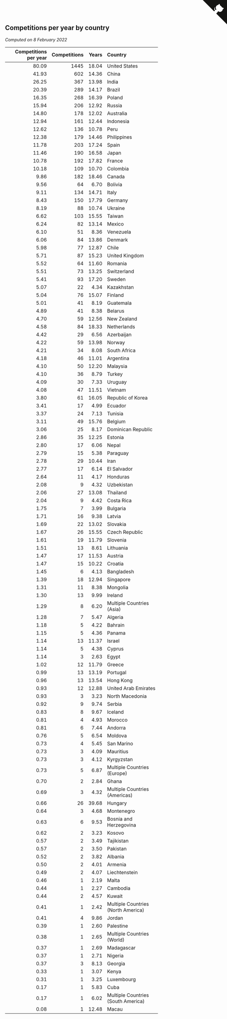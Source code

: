 ## Competitions per year by country

*Computed on  8 February 2022*

| Competitions per year | Competitions | Years | Country |
| ---: | ---: | ---: | :--- |
| 80.09 | 1445 | 18.04 | United States |
| 41.93 | 602 | 14.36 | China |
| 26.25 | 367 | 13.98 | India |
| 20.39 | 289 | 14.17 | Brazil |
| 16.35 | 268 | 16.39 | Poland |
| 15.94 | 206 | 12.92 | Russia |
| 14.80 | 178 | 12.02 | Australia |
| 12.94 | 161 | 12.44 | Indonesia |
| 12.62 | 136 | 10.78 | Peru |
| 12.38 | 179 | 14.46 | Philippines |
| 11.78 | 203 | 17.24 | Spain |
| 11.46 | 190 | 16.58 | Japan |
| 10.78 | 192 | 17.82 | France |
| 10.18 | 109 | 10.70 | Colombia |
| 9.86 | 182 | 18.46 | Canada |
| 9.56 | 64 | 6.70 | Bolivia |
| 9.11 | 134 | 14.71 | Italy |
| 8.43 | 150 | 17.79 | Germany |
| 8.19 | 88 | 10.74 | Ukraine |
| 6.62 | 103 | 15.55 | Taiwan |
| 6.24 | 82 | 13.14 | Mexico |
| 6.10 | 51 | 8.36 | Venezuela |
| 6.06 | 84 | 13.86 | Denmark |
| 5.98 | 77 | 12.87 | Chile |
| 5.71 | 87 | 15.23 | United Kingdom |
| 5.52 | 64 | 11.60 | Romania |
| 5.51 | 73 | 13.25 | Switzerland |
| 5.41 | 93 | 17.20 | Sweden |
| 5.07 | 22 | 4.34 | Kazakhstan |
| 5.04 | 76 | 15.07 | Finland |
| 5.01 | 41 | 8.19 | Guatemala |
| 4.89 | 41 | 8.38 | Belarus |
| 4.70 | 59 | 12.56 | New Zealand |
| 4.58 | 84 | 18.33 | Netherlands |
| 4.42 | 29 | 6.56 | Azerbaijan |
| 4.22 | 59 | 13.98 | Norway |
| 4.21 | 34 | 8.08 | South Africa |
| 4.18 | 46 | 11.01 | Argentina |
| 4.10 | 50 | 12.20 | Malaysia |
| 4.10 | 36 | 8.79 | Turkey |
| 4.09 | 30 | 7.33 | Uruguay |
| 4.08 | 47 | 11.51 | Vietnam |
| 3.80 | 61 | 16.05 | Republic of Korea |
| 3.41 | 17 | 4.99 | Ecuador |
| 3.37 | 24 | 7.13 | Tunisia |
| 3.11 | 49 | 15.76 | Belgium |
| 3.06 | 25 | 8.17 | Dominican Republic |
| 2.86 | 35 | 12.25 | Estonia |
| 2.80 | 17 | 6.06 | Nepal |
| 2.79 | 15 | 5.38 | Paraguay |
| 2.78 | 29 | 10.44 | Iran |
| 2.77 | 17 | 6.14 | El Salvador |
| 2.64 | 11 | 4.17 | Honduras |
| 2.08 | 9 | 4.32 | Uzbekistan |
| 2.06 | 27 | 13.08 | Thailand |
| 2.04 | 9 | 4.42 | Costa Rica |
| 1.75 | 7 | 3.99 | Bulgaria |
| 1.71 | 16 | 9.38 | Latvia |
| 1.69 | 22 | 13.02 | Slovakia |
| 1.67 | 26 | 15.55 | Czech Republic |
| 1.61 | 19 | 11.79 | Slovenia |
| 1.51 | 13 | 8.61 | Lithuania |
| 1.47 | 17 | 11.53 | Austria |
| 1.47 | 15 | 10.22 | Croatia |
| 1.45 | 6 | 4.13 | Bangladesh |
| 1.39 | 18 | 12.94 | Singapore |
| 1.31 | 11 | 8.38 | Mongolia |
| 1.30 | 13 | 9.99 | Ireland |
| 1.29 | 8 | 6.20 | Multiple Countries (Asia) |
| 1.28 | 7 | 5.47 | Algeria |
| 1.18 | 5 | 4.22 | Bahrain |
| 1.15 | 5 | 4.36 | Panama |
| 1.14 | 13 | 11.37 | Israel |
| 1.14 | 5 | 4.38 | Cyprus |
| 1.14 | 3 | 2.63 | Egypt |
| 1.02 | 12 | 11.79 | Greece |
| 0.99 | 13 | 13.19 | Portugal |
| 0.96 | 13 | 13.54 | Hong Kong |
| 0.93 | 12 | 12.88 | United Arab Emirates |
| 0.93 | 3 | 3.23 | North Macedonia |
| 0.92 | 9 | 9.74 | Serbia |
| 0.83 | 8 | 9.67 | Iceland |
| 0.81 | 4 | 4.93 | Morocco |
| 0.81 | 6 | 7.44 | Andorra |
| 0.76 | 5 | 6.54 | Moldova |
| 0.73 | 4 | 5.45 | San Marino |
| 0.73 | 3 | 4.09 | Mauritius |
| 0.73 | 3 | 4.12 | Kyrgyzstan |
| 0.73 | 5 | 6.87 | Multiple Countries (Europe) |
| 0.70 | 2 | 2.84 | Ghana |
| 0.69 | 3 | 4.32 | Multiple Countries (Americas) |
| 0.66 | 26 | 39.68 | Hungary |
| 0.64 | 3 | 4.68 | Montenegro |
| 0.63 | 6 | 9.53 | Bosnia and Herzegovina |
| 0.62 | 2 | 3.23 | Kosovo |
| 0.57 | 2 | 3.49 | Tajikistan |
| 0.57 | 2 | 3.50 | Pakistan |
| 0.52 | 2 | 3.82 | Albania |
| 0.50 | 2 | 4.01 | Armenia |
| 0.49 | 2 | 4.07 | Liechtenstein |
| 0.46 | 1 | 2.19 | Malta |
| 0.44 | 1 | 2.27 | Cambodia |
| 0.44 | 2 | 4.57 | Kuwait |
| 0.41 | 1 | 2.42 | Multiple Countries (North America) |
| 0.41 | 4 | 9.86 | Jordan |
| 0.39 | 1 | 2.60 | Palestine |
| 0.38 | 1 | 2.65 | Multiple Countries (World) |
| 0.37 | 1 | 2.69 | Madagascar |
| 0.37 | 1 | 2.71 | Nigeria |
| 0.37 | 3 | 8.13 | Georgia |
| 0.33 | 1 | 3.07 | Kenya |
| 0.31 | 1 | 3.25 | Luxembourg |
| 0.17 | 1 | 5.83 | Cuba |
| 0.17 | 1 | 6.02 | Multiple Countries (South America) |
| 0.08 | 1 | 12.48 | Macau |


<a href="https://github.com/jonatanklosko/wca_statistics" class="github-corner" aria-label="View source on Github"><svg width="80" height="80" viewBox="0 0 250 250" style="fill:#151513; color:#fff; position: absolute; top: 0; border: 0; right: 0;" aria-hidden="true"><path d="M0,0 L115,115 L130,115 L142,142 L250,250 L250,0 Z"></path><path d="M128.3,109.0 C113.8,99.7 119.0,89.6 119.0,89.6 C122.0,82.7 120.5,78.6 120.5,78.6 C119.2,72.0 123.4,76.3 123.4,76.3 C127.3,80.9 125.5,87.3 125.5,87.3 C122.9,97.6 130.6,101.9 134.4,103.2" fill="currentColor" style="transform-origin: 130px 106px;" class="octo-arm"></path><path d="M115.0,115.0 C114.9,115.1 118.7,116.5 119.8,115.4 L133.7,101.6 C136.9,99.2 139.9,98.4 142.2,98.6 C133.8,88.0 127.5,74.4 143.8,58.0 C148.5,53.4 154.0,51.2 159.7,51.0 C160.3,49.4 163.2,43.6 171.4,40.1 C171.4,40.1 176.1,42.5 178.8,56.2 C183.1,58.6 187.2,61.8 190.9,65.4 C194.5,69.0 197.7,73.2 200.1,77.6 C213.8,80.2 216.3,84.9 216.3,84.9 C212.7,93.1 206.9,96.0 205.4,96.6 C205.1,102.4 203.0,107.8 198.3,112.5 C181.9,128.9 168.3,122.5 157.7,114.1 C157.9,116.9 156.7,120.9 152.7,124.9 L141.0,136.5 C139.8,137.7 141.6,141.9 141.8,141.8 Z" fill="currentColor" class="octo-body"></path></svg></a><style>.github-corner:hover .octo-arm{animation:octocat-wave 560ms ease-in-out}@keyframes octocat-wave{0%,100%{transform:rotate(0)}20%,60%{transform:rotate(-25deg)}40%,80%{transform:rotate(10deg)}}@media (max-width:500px){.github-corner:hover .octo-arm{animation:none}.github-corner .octo-arm{animation:octocat-wave 560ms ease-in-out}}</style>
